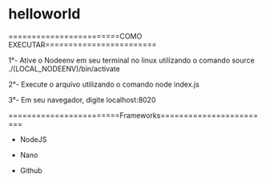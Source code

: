 # helloworld

========================COMO EXECUTAR========================

1°- Ative o Nodeenv em seu terminal no linux utilizando o comando source ./(LOCAL_NODEENV)/bin/activate 

2°- Execute o arquivo utilizando o comando node index.js

3°- Em seu navegador, digite localhost:8020 


========================Frameworks========================

- NodeJS

- Nano

- Github
